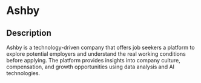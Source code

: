 # Ashby

## Description
Ashby is a technology-driven company that offers job seekers a platform to explore potential employers and understand the real working conditions before applying. The platform provides insights into company culture, compensation, and growth opportunities using data analysis and AI technologies.

